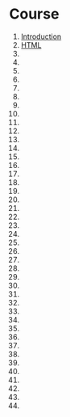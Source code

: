 <h1>
    Course
</h1>

<ol>
    <li>
        <a href="lectures/01/01.md">Introduction</a>
    </li>
    <li>
        <a href="lectures/02/01.md">HTML</a>
    </li>
    <li>
        <a href="lectures/03/01.md"></a>
    </li>
    <li>
        <a href="lectures/04/01.md"></a>
    </li>
    <li>
        <a href="lectures/05/01.md"></a>
    </li>
    <li>
        <a href="lectures/06/01.md"></a>
    </li>
    <li>
        <a href="lectures/07/01.md"></a>
    </li>
    <li>
        <a href="lectures/08/01.md"></a>
    </li>
    <li>
        <a href="lectures/09/01.md"></a>
    </li>
    <li>
        <a href="lectures/10/01.md"></a>
    </li>
    <li>
        <a href="lectures/11/01.md"></a>
    </li>
    <li>
        <a href="lectures/12/01.md"></a>
    </li>
    <li>
        <a href="lectures/13/01.md"></a>
    </li>
    <li>
        <a href="lectures/14/01.md"></a>
    </li>
    <li>
        <a href="lectures/15/01.md"></a>
    </li>
    <li>
        <a href="lectures/16/01.md"></a>
    </li>
    <li>
        <a href="lectures/17/01.md"></a>
    </li>
    <li>
        <a href="lectures/18/01.md"></a>
    </li>
    <li>
        <a href="lectures/19/01.md"></a>
    </li>
    <li>
        <a href="lectures/20/01.md"></a>
    </li>
    <li>
        <a href="lectures/21/01.md"></a>
    </li>
    <li>
        <a href="lectures/22/01.md"></a>
    </li>
    <li>
        <a href="lectures/23/01.md"></a>
    </li>
    <li>
        <a href="lectures/24/01.md"></a>
    </li>
    <li>
        <a href="lectures/25/01.md"></a>
    </li>
    <li>
        <a href="lectures/26/01.md"></a>
    </li>
    <li>
        <a href="lectures/27/01.md"></a>
    </li>
    <li>
        <a href="lectures/28/01.md"></a>
    </li>
    <li>
        <a href="lectures/29/01.md"></a>
    </li>
    <li>
        <a href="lectures/30/01.md"></a>
    </li>
    <li>
        <a href="lectures/31/01.md"></a>
    </li>
    <li>
        <a href="lectures/32/01.md"></a>
    </li>
    <li>
        <a href="lectures/33/01.md"></a>
    </li>
    <li>
        <a href="lectures/34/01.md"></a>
    </li>
    <li>
        <a href="lectures/35/01.md"></a>
    </li>
    <li>
        <a href="lectures/36/01.md"></a>
    </li>
    <li>
        <a href="lectures/37/01.md"></a>
    </li>
    <li>
        <a href="lectures/38/01.md"></a>
    </li>
    <li>
        <a href="lectures/39/01.md"></a>
    </li>
    <li>
        <a href="lectures/40/01.md"></a>
    </li>
    <li>
        <a href="lectures/41/01.md"></a>
    </li>
    <li>
        <a href="lectures/42/01.md"></a>
    </li>
    <li>
        <a href="lectures/43/01.md"></a>
    </li>
    <li>
        <a href="lectures/44/01.md"></a>
    </li>
</ol>

